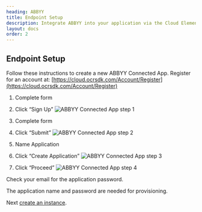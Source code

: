 ```yaml
---
heading: ABBYY
title: Endpoint Setup
description: Integrate ABBYY into your application via the Cloud Elements APIs.
layout: docs
order: 2
---
```

## Endpoint Setup


Follow these instructions to create a new ABBYY Connected App.
Register for an account at: [https://cloud.ocrsdk.com/Account/Register](https://cloud.ocrsdk.com/Account/Register)

1. Complete form

2. Click “Sign Up”
![ABBYY Connected App step 1](http://cloud-elements.com/wp-content/uploads/2016/01/ABBYYAPI1.png)

3. Complete form

4. Click “Submit”
![ABBYY Connected App step 2](http://cloud-elements.com/wp-content/uploads/2016/01/ABBYYAPI2.png)

5. Name Application

6. Click “Create Application”
![ABBYY Connected App step 3](http://cloud-elements.com/wp-content/uploads/2016/01/ABBYYAPI3.png)

7. Click “Proceed”
![ABBYY Connected App step 4](http://cloud-elements.com/wp-content/uploads/2016/01/ABBYYAPI4.png)

Check your email for the application password.

The application name and password are needed for provisioning.

Next [create an instance](abbyy-create-instance.html).

